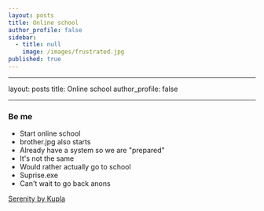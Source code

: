 ```yaml
---
layout: posts
title: Online school
author_profile: false
sidebar:
  - title: null
    image: /images/frustrated.jpg
published: true
---
```

---
layout: posts
title: Online school
author_profile: false

---

### Be me
- Start online school
- brother.jpg also starts 
- Already have a system so we are "prepared"
- It's not the same
- Would rather actually go to school
- Suprise.exe
- Can't wait to go back anons

[Serenity by Kupla](https://www.youtube.com/watch?v=S1oZ222Yzos)
